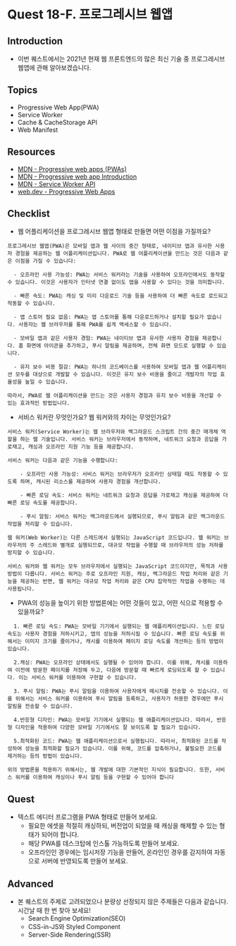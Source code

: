 # Quest 18-F. 프로그레시브 웹앱

## Introduction
* 이번 퀘스트에서는 2021년 현재 웹 프론트엔드의 많은 최신 기술 중 프로그레시브 웹앱에 관해 알아보겠습니다.

## Topics
* Progressive Web App(PWA)
* Service Worker
* Cache & CacheStorage API
* Web Manifest

## Resources
* [MDN - Progressive web apps (PWAs)](https://developer.mozilla.org/en-US/docs/Web/Progressive_web_apps)
* [MDN - Progressive web app Introduction](https://developer.mozilla.org/ko/docs/Web/Progressive_web_apps/Introduction)
* [MDN - Service Worker API](https://developer.mozilla.org/ko/docs/Web/API/Service_Worker_API)
* [web.dev - Progressive Web Apps](https://web.dev/progressive-web-apps/)

## Checklist
* 웹 어플리케이션을 프로그레시브 웹앱 형태로 만들면 어떤 이점을 가질까요?

```
프로그레시브 웹앱(PWA)은 모바일 앱과 웹 사이의 중간 형태로, 네이티브 앱과 유사한 사용자 경험을 제공하는 웹 어플리케이션입니다. PWA로 웹 어플리케이션을 만드는 것은 다음과 같은 이점을 가질 수 있습니다:

  - 오프라인 사용 가능성: PWA는 서비스 워커라는 기술을 사용하여 오프라인에서도 동작할 수 있습니다. 이것은 사용자가 인터넷 연결 없이도 앱을 사용할 수 있다는 것을 의미합니다.

  - 빠른 속도: PWA는 캐싱 및 미리 다운로드 기술 등을 사용하여 더 빠른 속도로 로드되고 작동할 수 있습니다.

  - 앱 스토어 필요 없음: PWA는 앱 스토어를 통해 다운로드하거나 설치할 필요가 없습니다. 사용자는 웹 브라우저를 통해 PWA를 쉽게 액세스할 수 있습니다.

  - 모바일 앱과 같은 사용자 경험: PWA는 네이티브 앱과 유사한 사용자 경험을 제공합니다. 홈 화면에 아이콘을 추가하고, 푸시 알림을 제공하며, 전체 화면 모드로 실행할 수 있습니다.

  - 유지 보수 비용 절감: PWA는 하나의 코드베이스를 사용하여 모바일 앱과 웹 어플리케이션 모두를 대상으로 개발할 수 있습니다. 이것은 유지 보수 비용을 줄이고 개발자의 작업 효율성을 높일 수 있습니다.

따라서, PWA로 웹 어플리케이션을 만드는 것은 사용자 경험과 유지 보수 비용을 개선할 수 있는 효과적인 방법입니다.

```

* 서비스 워커란 무엇인가요? 웹 워커와의 차이는 무엇인가요?

```
서비스 워커(Service Worker)는 웹 브라우저와 백그라운드 스크립트 간의 중간 매개체 역할을 하는 웹 기술입니다. 서비스 워커는 브라우저에서 동작하며, 네트워크 요청과 응답을 가로채고, 캐싱과 오프라인 지원 기능 등을 제공합니다.

서비스 워커는 다음과 같은 기능을 수행합니다:

    - 오프라인 사용 가능성: 서비스 워커는 브라우저가 오프라인 상태일 때도 작동할 수 있도록 하며, 캐시된 리소스를 제공하여 사용자 경험을 개선합니다.

    - 빠른 로딩 속도: 서비스 워커는 네트워크 요청과 응답을 가로채고 캐싱을 제공하여 더 빠른 로딩 속도를 제공합니다.

    - 푸시 알림: 서비스 워커는 백그라운드에서 실행되므로, 푸시 알림과 같은 백그라운드 작업을 처리할 수 있습니다.

웹 워커(Web Worker)는 다른 스레드에서 실행되는 JavaScript 코드입니다. 웹 워커는 브라우저의 주 스레드와 별개로 실행되므로, 대규모 작업을 수행할 때 브라우저의 성능 저하를 방지할 수 있습니다.

서비스 워커와 웹 워커는 모두 브라우저에서 실행되는 JavaScript 코드이지만, 목적과 사용 방법이 다릅니다. 서비스 워커는 주로 오프라인 지원, 캐싱, 백그라운드 작업 처리와 같은 기능을 제공하는 반면, 웹 워커는 대규모 작업 처리와 같은 CPU 집약적인 작업을 수행하는 데 사용됩니다.

```
* PWA의 성능을 높이기 위한 방법론에는 어떤 것들이 있고, 어떤 식으로 적용할 수 있을까요?

```
  1. 빠른 로딩 속도: PWA는 모바일 기기에서 실행되는 웹 애플리케이션입니다. 느린 로딩 속도는 사용자 경험을 저하시키고, 앱의 성능을 저하시킬 수 있습니다. 빠른 로딩 속도를 위해서는 이미지 크기를 줄이거나, 캐시를 이용하여 페이지 로딩 속도를 개선하는 등의 방법이 있습니다.

  2.캐싱: PWA는 오프라인 상태에서도 실행될 수 있어야 합니다. 이를 위해, 캐시를 이용하여 이전에 방문한 페이지를 저장해 두고, 다음에 방문할 때 빠르게 로딩되도록 할 수 있습니다. 이는 서비스 워커를 이용하여 구현할 수 있습니다.

  3. 푸시 알림: PWA는 푸시 알림을 이용하여 사용자에게 메시지를 전송할 수 있습니다. 이를 위해서는 서비스 워커를 이용하여 푸시 알림을 등록하고, 사용자가 허용한 경우에만 푸시 알림을 전송할 수 있습니다.

  4.반응형 디자인: PWA는 모바일 기기에서 실행되는 웹 애플리케이션입니다. 따라서, 반응형 디자인을 적용하여 다양한 모바일 기기에서도 잘 보이도록 할 필요가 있습니다.

  5.최적화된 코드: PWA는 웹 애플리케이션으로서 실행됩니다. 따라서, 최적화된 코드를 작성하여 성능을 최적화할 필요가 있습니다. 이를 위해, 코드를 압축하거나, 불필요한 코드를 제거하는 등의 방법이 있습니다.

위의 방법론을 적용하기 위해서는, 웹 개발에 대한 기본적인 지식이 필요합니다. 또한, 서비스 워커를 이용하여 캐싱이나 푸시 알림 등을 구현할 수 있어야 합니다
```

## Quest
* 텍스트 에디터 프로그램을 PWA 형태로 만들어 보세요.
  * 필요한 에셋을 적절히 캐싱하되, 버전업이 되었을 때 캐싱을 해제할 수 있는 형태가 되어야 합니다.
  * 해당 PWA를 데스크탑에 인스톨 가능하도록 만들어 보세요.
  * 오프라인인 경우에는 임시저장 기능을 만들어, 온라인인 경우를 감지하여 자동으로 서버에 반영되도록 만들어 보세요.

## Advanced
* 본 퀘스트의 주제로 고려되었으나 분량상 선정되지 않은 주제들은 다음과 같습니다. 시간날 때 한 번 찾아 보세요!
  * Search Engine Optimization(SEO)
  * CSS-in-JS와 Styled Component
  * Server-Side Rendering(SSR)
